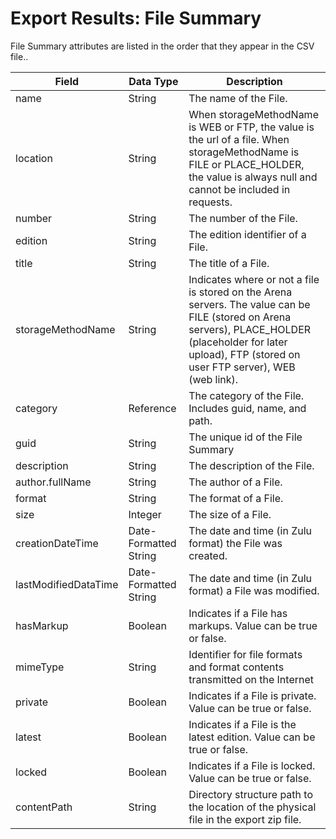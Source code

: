 # Export Results: File Summary 
File Summary attributes are listed in the order that they appear in the CSV file..


| Field  | Data Type  | Description  |
|  --- |  --- |  --- | 
| name  | String  | The name of the File.  |
| location  | String  | When storageMethodName is WEB or FTP, the value is the url of a file. When storageMethodName is FILE or PLACE_HOLDER, the value is always null and cannot be included in requests.  |
| number  | String  | The number of the File.  |
| edition  | String  | The edition identifier of a File.  |
| title  | String  | The title of a File.  |
| storageMethodName  | String  | Indicates where or not a file is stored on the Arena servers. The value can be FILE \(stored on Arena servers\), PLACE_HOLDER \(placeholder for later upload\), FTP \(stored on user FTP server\), WEB \(web link\).  |
|  category  | Reference  | The category of the File. Includes guid, name, and path.  |
| guid  | String  | The unique id of the File Summary  |
| description  | String  | The description of the File.  |
| author.fullName  | String  | The author of a File.  |
| format  | String  | The format of a File.  |
| size  | Integer  | The size of a File.  |
| creationDateTime  | Date-Formatted String  | The date and time \(in Zulu format\) the File was created.  |
| lastModifiedDataTime  | Date-Formatted String  | The date and time \(in Zulu format\) a File was modified.  |
| hasMarkup  | Boolean  | Indicates if a File has markups. Value can be true or false.  |
| mimeType  | String  | Identifier for file formats and format contents transmitted on the Internet  |
| private  | Boolean  | Indicates if a File is private. Value can be true or false.  |
| latest  | Boolean  | Indicates if a File is the latest edition. Value can be true or false.  |
| locked  | Boolean  | Indicates if a File is locked. Value can be true or false.  |
| contentPath  | String  | Directory structure path to the location of the physical file in the export zip file.  |


